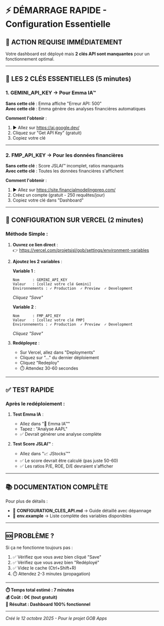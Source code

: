 # ⚡ DÉMARRAGE RAPIDE - Configuration Essentielle

## 🚨 **ACTION REQUISE IMMÉDIATEMENT**

Votre dashboard est déployé mais **2 clés API sont manquantes** pour un fonctionnement optimal.

---

## 🔑 **LES 2 CLÉS ESSENTIELLES (5 minutes)**

### 1. **GEMINI_API_KEY** → Pour Emma IA™
   
**Sans cette clé** : Emma affiche "Erreur API: 500"  
**Avec cette clé** : Emma génère des analyses financières automatiques

**Comment l'obtenir** :
1. ▶️ Allez sur https://ai.google.dev/
2. Cliquez sur "Get API Key" (gratuit)
3. Copiez votre clé

---

### 2. **FMP_API_KEY** → Pour les données financières

**Sans cette clé** : Score JSLAI™ incomplet, ratios manquants  
**Avec cette clé** : Toutes les données financières s'affichent

**Comment l'obtenir** :
1. ▶️ Allez sur https://site.financialmodelingprep.com/
2. Créez un compte (gratuit - 250 requêtes/jour)
3. Copiez votre clé dans "Dashboard"

---

## 📝 **CONFIGURATION SUR VERCEL (2 minutes)**

### **Méthode Simple** :

1. **Ouvrez ce lien direct** :  
   👉 https://vercel.com/projetsjsl/gob/settings/environment-variables

2. **Ajoutez les 2 variables** :

   **Variable 1** :
   ```
   Nom      : GEMINI_API_KEY
   Valeur   : [collez votre clé Gemini]
   Environnements : ✓ Production  ✓ Preview  ✓ Development
   ```
   *Cliquez "Save"*

   **Variable 2** :
   ```
   Nom      : FMP_API_KEY
   Valeur   : [collez votre clé FMP]
   Environnements : ✓ Production  ✓ Preview  ✓ Development
   ```
   *Cliquez "Save"*

3. **Redéployez** :
   - Sur Vercel, allez dans "Deployments"
   - Cliquez sur "..." du dernier déploiement
   - Cliquez "Redeploy"
   - ⏱️ Attendez 30-60 secondes

---

## ✅ **TEST RAPIDE**

### Après le redéploiement :

1. **Test Emma IA** :
   - Allez dans "💬 Emma IA™"
   - Tapez : "Analyse AAPL"
   - ✅ Devrait générer une analyse complète

2. **Test Score JSLAI™** :
   - Allez dans "📈 JStocks™"
   - ✅ Le score devrait être calculé (pas juste 50-60)
   - ✅ Les ratios P/E, ROE, D/E devraient s'afficher

---

## 📚 **DOCUMENTATION COMPLÈTE**

Pour plus de détails :
- 📄 **CONFIGURATION_CLES_API.md** → Guide détaillé avec dépannage
- 📄 **env.example** → Liste complète des variables disponibles

---

## 🆘 **PROBLÈME ?**

Si ça ne fonctionne toujours pas :

1. ✅ Vérifiez que vous avez bien cliqué "Save"
2. ✅ Vérifiez que vous avez bien "Redéployé"
3. ✅ Videz le cache (Ctrl+Shift+R)
4. ⏱️ Attendez 2-3 minutes (propagation)

---

**⏱️ Temps total estimé : 7 minutes**  
**💰 Coût : 0€ (tout gratuit)**  
**🎯 Résultat : Dashboard 100% fonctionnel**

---

*Créé le 12 octobre 2025 - Pour le projet GOB Apps*

